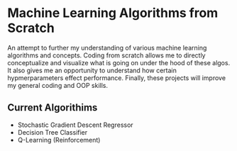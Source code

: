 # Machine Learning Algorithms from Scratch

An attempt to further my understanding of various machine learning algorithms and concepts. Coding from scratch allows me to directly conceptualize and visualize what is going on under the hood of these algos. It also gives me an opportunity to understand how certain hypmerparameters effect performance. Finally, these projects will improve my general coding and OOP skills.


## Current Algorithims
* Stochastic Gradient Descent Regressor
* Decision Tree Classifier
* Q-Learning (Reinforcement)
